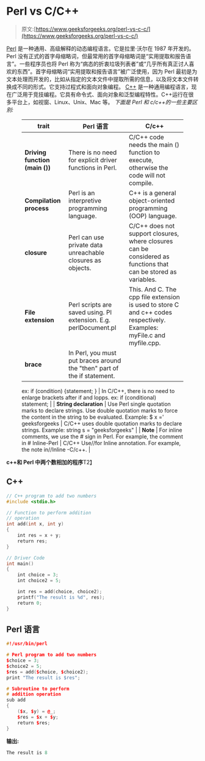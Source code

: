# Perl vs C/C++

> 原文:[https://www.geeksforgeeks.org/perl-vs-c-c/](https://www.geeksforgeeks.org/perl-vs-c-c/)

[Perl](https://www.geeksforgeeks.org/introduction-to-perl/) 是一种通用、高级解释的动态编程语言。它是拉里·沃尔在 1987 年开发的。Perl 没有正式的首字母缩略词，但最常用的首字母缩略词是“实用提取和报告语言”。一些程序员也将 Perl 称为“病态的折衷垃圾列表者”或“几乎所有真正讨人喜欢的东西”。首字母缩略词“实用提取和报告语言”被广泛使用，因为 Perl 最初是为文本处理而开发的，比如从指定的文本文件中提取所需的信息，以及将文本文件转换成不同的形式。它支持过程式和面向对象编程。
[C++](https://www.geeksforgeeks.org/c-plus-plus/) 是一种通用编程语言，现在广泛用于竞技编程。它具有命令式、面向对象和泛型编程特性。C++运行在很多平台上，如视窗、Linux、Unix、Mac 等。
*下面是 Perl 和 c/c++的一些主要区别:*

<figure class="table">

| trait | Perl 语言 | C/c++ |
| --- | --- | --- |
| **Driving function (main ())** | There is no need for explicit driver functions in Perl. | C/C++ code needs the main () function to execute, otherwise the code will not compile. |
| **Compilation process** | Perl is an interpretive programming language. | C++ is a general object-oriented programming (OOP) language. |
| **closure** | Perl can use private data unreachable closures as objects. | C/C++ does not support closures, where closures can be considered as functions that can be stored as variables. |
| **File extension** | Perl scripts are saved using. Pl extension. E.g. perlDocument.pl | This. And C. The cpp file extension is used to store C and c++ codes respectively. Examples: myFile.c and myfile.cpp. |
| **brace** | In Perl, you must put braces around the "then" part of the if statement.
ex:
if (condition)
{statement; } | In C/C++, there is no need to enlarge brackets after if and lopps.
ex:
if (conditional)
statement; |
| **String declaration** | Use Perl single quotation marks to declare strings. Use double quotation marks to force the content in the string to be evaluated.
Example: $ x =' geeksforgeeks | C/C++ uses double quotation marks to declare strings.
Example: string s = "geeksforgeeks" |
| **Note** | For inline comments, we use the # sign in Perl.
For example, the comment
in # Inline-Perl | C/C++ Use//for Inline annotation.
For example, the note in//Inline -C/c++.
 |

</figure>

**c++和 Perl 中两个数相加的程序**T2】

## C++

```cpp
// C++ program to add two numbers
#include <stdio.h>

// Function to perform addition
// operation
int add(int x, int y)
{
    int res = x + y;
    return res;
}

// Driver Code
int main()
{
    int choice = 3;
    int choice2 = 5;

    int res = add(choice, choice2);
    printf("The result is %d", res);
    return 0;
}
```

## Perl 语言

```cpp
#!/usr/bin/perl

# Perl program to add two numbers
$choice = 3;
$choice2 = 5;
$res = add($choice, $choice2);
print "The result is $res";

# Subroutine to perform
# addition operation
sub add
{
    ($x, $y) = @_;
    $res = $x + $y;
    return $res;
}
```

**输出:**

```cpp
The result is 8
```